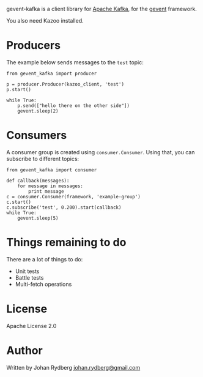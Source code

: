 gevent-kafka is a client library for [Apache Kafka](http://incubator.apache.org/kafka/),
for the [gevent](http://gevent.org) framework.

You also need Kazoo installed.

# Producers #

The example below sends messages to the `test` topic:

    from gevent_kafka import producer

    p = producer.Producer(kazoo_client, 'test')
    p.start()

    while True:
        p.send(["hello there on the other side"])
        gevent.sleep(2)


# Consumers #

A consumer group is created using `consumer.Consumer`.  Using that,
you can subscribe to different topics:

    from gevent_kafka import consumer

    def callback(messages):
        for message in messages:
            print message
    c = consumer.Consumer(framework, 'example-group')
    c.start()
    c.subscribe('test', 0.200).start(callback)
    while True:
        gevent.sleep(5)


# Things remaining to do #

There are a lot of things to do:

* Unit tests
* Battle tests
* Multi-fetch operations

# License #

Apache License 2.0

# Author #

Written by Johan Rydberg <johan.rydberg@gmail.com>
